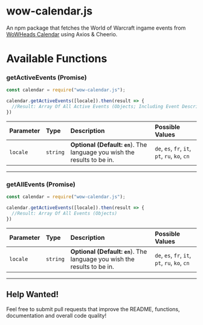 # wow-calendar.js
An npm package that fetches the World of Warcraft ingame events from [WoWHeads Calendar](https://wowhead.com/events) using Axios & Cheerio.



# Available Functions

### getActiveEvents (Promise)

```js
const calendar = require("wow-calendar.js");

calendar.getActiveEvents([locale]).then(result => {
  //Result: Array Of All Active Events (Objects; Including Event Descriptions)
})
```

| Parameter | Type | Description | Possible Values |
| :--- | :--- | :--- | :--- |
| `locale` | `string` | **Optional (Default: `en`**). The language you wish the results to be in.| `de`, `es`, `fr`, `it`, `pt`, `ru`, `ko`, `cn`

<hr>

### getAllEvents (Promise)

```js
const calendar = require("wow-calendar.js");

calendar.getActiveEvents([locale]).then(result => {
  //Result: Array Of All Events (Objects)
})
```

| Parameter | Type | Description | Possible Values |
| :--- | :--- | :--- | :--- |
| `locale` | `string` | **Optional (Default: `en`**). The language you wish the results to be in.| `de`, `es`, `fr`, `it`, `pt`, `ru`, `ko`, `cn`

<hr>

## Help Wanted!
Feel free to submit pull requests that improve the README, functions, documentation and overall code quality!
